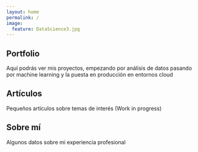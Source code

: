 ```yaml
---
layout: home
permalink: /
image:
  feature: DataScience3.jpg
---
```


<div class="tiles">

<div class="tile">
  <h2 class="post-title">Portfolio</h2>
  <p class="post-excerpt">Aquí podrás ver mis proyectos, empezando por análisis de datos pasando por machine learning y la puesta en producción en entornos cloud </p>
</div><!-- /.tile -->

<div class="tile">
  <h2 class="post-title">Artículos</h2>
  <p class="post-excerpt">Pequeños artículos sobre temas de interés (Work in progress)</p>
</div><!-- /.tile -->

<div class="tile">
  <h2 class="post-title">Sobre mí</h2>
  <p class="post-excerpt">Algunos datos sobre mi experiencia profesional</p>
</div><!-- /.tile -->

</div><!-- /.tiles -->
